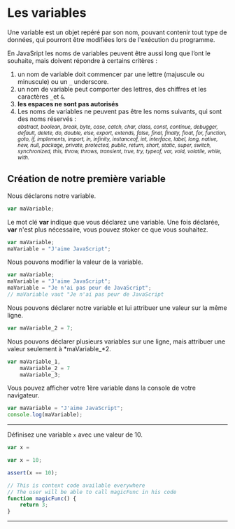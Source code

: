 # Les variables

Une variable est un objet repéré par son nom, pouvant contenir tout type de données, qui pourront être modifiées lors de l'exécution du programme.

En JavaSript les noms de variables peuvent être aussi long que l’ont le souhaite, mais doivent répondre à certains critères :

1. un nom de variable doit commencer par une lettre (majuscule ou minuscule) ou un `_` underscore.
2. un nom de variable peut comporter des lettres, des chiffres et les caractères `_`et `&`.
3. **les espaces ne sont pas autorisés**
4. Les noms de variables ne peuvent pas être les noms suivants, qui sont des noms réservés :<br/><small>*abstract, boolean, break, byte, case, catch, char, class, const, continue, debugger, default, delete, do, double, else, export, extends, false, final, finally, float, for, function, goto, if, implements, import, in, infinity, instanceof, int, interface, label, long, native, new, null, package, private, protected, public, return, short, static, super, switch, synchronized, this, throw, throws, transient, true, try, typeof, var, void, volatile, while, with.*</small>

## Création de notre première variable

Nous déclarons notre variable.
```js
var maVariable;
```

Le mot clé **var** indique que vous déclarez une variable.
Une fois déclarée, **var** n'est plus nécessaire, vous pouvez stoker ce que vous souhaitez.

```js
var maVariable;
maVariable = "J'aime JavaScript";
```

Nous pouvons modifier la valeur de la variable.

```js
var maVariable;
maVariable = "J'aime JavaScript";
maVariable = "Je n'ai pas peur de JavaScript";
// maVariable vaut "Je n'ai pas peur de JavaScript
```

Nous pouvons déclarer notre variable et lui attribuer une valeur sur la même ligne.

```js
var maVariable_2 = 7;
```

Nous pouvons déclarer plusieurs variables sur une ligne, mais attribuer une valeur seulement à *maVariable_*2.

```js
var maVariable_1,
    maVariable_2 = 7
    maVariable_3;
```

Vous pouvez afficher votre 1ère variable dans la console de votre navigateur.

```js
var maVariable = "J'aime JavaScript";
console.log(maVariable);
```
---

Définisez une variable `x` avec une valeur de 10.

```js
var x =
```

```js
var x = 10;
```

```js
assert(x == 10);
```

```js
// This is context code available everywhere
// The user will be able to call magicFunc in his code
function magicFunc() {
    return 3;
}
```

---

